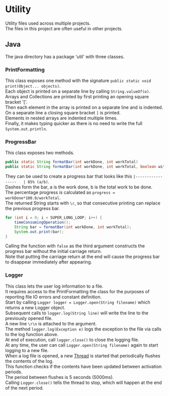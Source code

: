 # Utility  
Utility files used across multiple projects.  
The files in this project are often useful in other projects.  
  
## Java  
The java directory has a package 'util' with three classes.  
  
### PrintFormatting  
This class exposes one method with the signature  `public static void print(Object... objects)`.  
Each object is printed on a separate line by calling `String.valueOf(o)`.  
Arrays and Collections are printed by first printing an opening square bracket '['.  
Then each element in the array is printed on a separate line and is indented.  
On a separate line a closing square bracket `]` is printed.  
Elements in nested arrays are indented multiple times.  
Finally, it makes typing quicker as there is no need to write the full `System.out.println`.  
  
### ProgressBar  
This class exposes two methods.  
```Java
public static String formatBar(int workDone, int workTotal)
public static String formatBar(int workDone, int workTotal, boolean withCarriageReturn)
```  
They can be used to create a progress bar that looks like this `|-----------------   | 85% (a/b)`.  
Dashes form the bar, a is the work done, b is the total work to be done.  
The percentage progress is calculated as `progress = workDone*100.0/workTotal`.  
The returned String starts with `\r`, so that consecutive printing can replace the previous progress bar.  
```Java
for (int i = 0; i < SUPER_LONG_LOOP; i++) {
    timeConsumingOperation();
    String bar = formatBar(int workDone, int workTotal);
    System.out.print(bar);
}
```  
Calling the function with `false` as the third argument constructs the progress bar without the initial carriage return.  
Note that putting the carriage return at the end will cause the progress bar to disappear immediately after appearing.
  
### Logger  
This class lets the user log information to a file.  
It requires access to the PrintFormatting the class for the purposes of reporting file IO errors and constant definition.  
Start by calling `Logger logger = Logger.open(String filename)` which returns a new Logger object.  
Subsequent calls to `logger.log(String line)` will write the line to the previously opened file.  
A new line `\r\n` is attached to the argument.  
The method `logger.log(Exception e)` logs the exception to the file via calls to the log function above.  
At end of execution, call `logger.close()` to close the logging file.  
At any time, the user can call `Logger.open(String filename)` again to start logging to a new file.  
When a log file is opened, a new [Thread](https://docs.oracle.com/javase/7/docs/api/java/lang/Thread.html "Oracle's Documentation on Java Thread")
 is started that periodically flushes the contents of the log.  
This function checks if the contents have been updated between activation periods.  
The period between flushes is 5 seconds (5000ms).  
Calling `Logger.close()` tells the thread to stop, which will happen at the end of the next period.  
